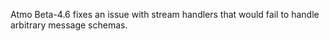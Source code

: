 Atmo Beta-4.6 fixes an issue with stream handlers that would fail to handle arbitrary message schemas.